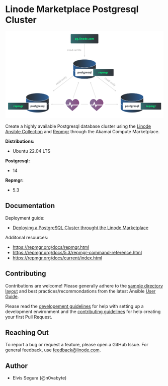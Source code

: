 # Linode Marketplace Postgresql Cluster

![postgresql-diagram](images/psql.png)

Create a highly available Postgresql database cluster using the [Linode Ansible Collection](https://github.com/linode/ansible_linode) and [Repmgr](https://repmgr.org/) through the Akamai Compute Marketplace.

**Distributions:**
- Ubuntu 22.04 LTS

**Postgresql:**
 - 14

**Repmgr:**
- 5.3

## Documentation

Deployment guide:
- [Deploying a PostgreSQL Cluster throught the Linode Marketplace](https://www.linode.com/docs/products/tools/marketplace/guides/postgresql-cluster/) 

Additonal resources:

- https://repmgr.org/docs/repmgr.html
- https://repmgr.org/docs/5.3/repmgr-command-reference.html
- https://repmgr.org/docs/current/index.html

## Contributing
Contributions are welcome! Please generally adhere to the [sample directory layout](https://docs.ansible.com/ansible/latest/user_guide/sample_setup.html#sample-ansible-setup) and best practices/recommondations from the latest Ansible [User Guide](https://docs.ansible.com/ansible/latest/user_guide/index.html).

Please read the [developement guidelines](docs/DEVELOPMENT.md) for help with setting up a development environment and the [contributing guidelines](docs/CONTRIBUTING.md) for help creating your first Pull Request.

## Reaching Out
To report a bug or request a feature, please open a GitHub Issue. For general feedback, use feedback@linode.com.

## Author

- Elvis Segura (@n0vabyte)
